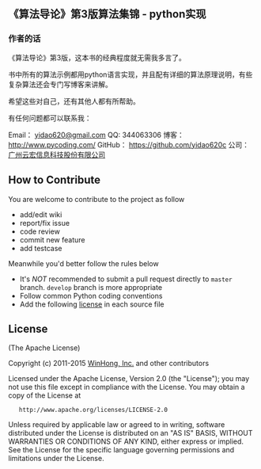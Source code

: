 ﻿## 《算法导论》第3版算法集锦 - python实现

### 作者的话
《算法导论》第3版，这本书的经典程度就无需我多言了。

书中所有的算法示例都用python语言实现，并且配有详细的算法原理说明，有些复杂算法还会专门写博客来讲解。

希望这些对自己，还有其他人都有所帮助。

有任何问题都可以联系我：

Email：  yidao620@gmail.com
QQ:      344063306
博客：   http://www.pycoding.com/
GitHub： https://github.com/yidao620c
公司：   [广州云宏信息科技股份有限公司](http://www.winhong.com/)

## How to Contribute

You are welcome to contribute to the project as follow

* add/edit wiki
* report/fix issue
* code review
* commit new feature
* add testcase

Meanwhile you'd better follow the rules below

* It's *NOT* recommended to submit a pull request directly to `master` branch. `develop` branch is more appropriate
* Follow common Python coding conventions
* Add the following [license](#license) in each source file

## License

(The Apache License)

Copyright (c) 2011-2015 [WinHong, Inc.](http://www.winhong.com/) and other contributors

Licensed under the Apache License, Version 2.0 (the "License"); 
you may not use this file except in compliance with the License. You may obtain a copy of the License at

       http://www.apache.org/licenses/LICENSE-2.0

Unless required by applicable law or agreed to in writing, 
software distributed under the License is distributed on an "AS IS" BASIS, 
WITHOUT WARRANTIES OR CONDITIONS OF ANY KIND, either express or implied. 
See the License for the specific language governing permissions and limitations under the License.
